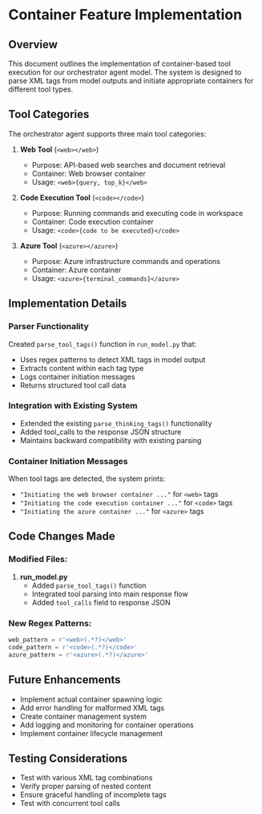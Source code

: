 # Container Feature Implementation

## Overview
This document outlines the implementation of container-based tool execution for our orchestrator agent model. The system is designed to parse XML tags from model outputs and initiate appropriate containers for different tool types.

## Tool Categories
The orchestrator agent supports three main tool categories:

1. **Web Tool** (`<web></web>`)
   - Purpose: API-based web searches and document retrieval
   - Container: Web browser container
   - Usage: `<web>{query, top_k}</web>`

2. **Code Execution Tool** (`<code></code>`)
   - Purpose: Running commands and executing code in workspace
   - Container: Code execution container
   - Usage: `<code>{code to be executed}</code>`

3. **Azure Tool** (`<azure></azure>`)
   - Purpose: Azure infrastructure commands and operations
   - Container: Azure container
   - Usage: `<azure>{terminal_commands}</azure>`

## Implementation Details

### Parser Functionality
Created `parse_tool_tags()` function in `run_model.py` that:
- Uses regex patterns to detect XML tags in model output
- Extracts content within each tag type
- Logs container initiation messages
- Returns structured tool call data

### Integration with Existing System
- Extended the existing `parse_thinking_tags()` functionality
- Added tool_calls to the response JSON structure
- Maintains backward compatibility with existing parsing

### Container Initiation Messages
When tool tags are detected, the system prints:
- `"Initiating the web browser container ..."` for `<web>` tags
- `"Initiating the code execution container ..."` for `<code>` tags  
- `"Initiating the azure container ..."` for `<azure>` tags

## Code Changes Made

### Modified Files:
1. **run_model.py**
   - Added `parse_tool_tags()` function
   - Integrated tool parsing into main response flow
   - Added `tool_calls` field to response JSON

### New Regex Patterns:
```python
web_pattern = r'<web>(.*?)</web>'
code_pattern = r'<code>(.*?)</code>'
azure_pattern = r'<azure>(.*?)</azure>'
```

## Future Enhancements
- Implement actual container spawning logic
- Add error handling for malformed XML tags
- Create container management system
- Add logging and monitoring for container operations
- Implement container lifecycle management

## Testing Considerations
- Test with various XML tag combinations
- Verify proper parsing of nested content
- Ensure graceful handling of incomplete tags
- Test with concurrent tool calls
